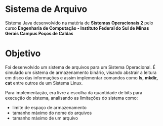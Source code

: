 # Sistema de Arquivo

Sistema Java desenvolvido na matéria de **Sistemas Operacionais 2** pelo curso **Engenharia de Computação - Instituto Federal do Sul de Minas Gerais Campus Poços de Caldas**

# Objetivo

Foi desenvolvido um sistema de arquivos para um Sistema Operacional. É simulado um sistema de armazenamento binário, visando abstrair a leitura em disco das informações e assim implementar comandos como **ls, mkdir, cat** entre outros de um Sistema Linux.

Para implementação, era livre a escolha da quantidade de bits para execução do sistema, analisando as limitações do sistema como: 
  * limite de espaço de armazenamento
  * tamanho máximo do nome do arquivos 
  * tamanho máximo de um arquivo
